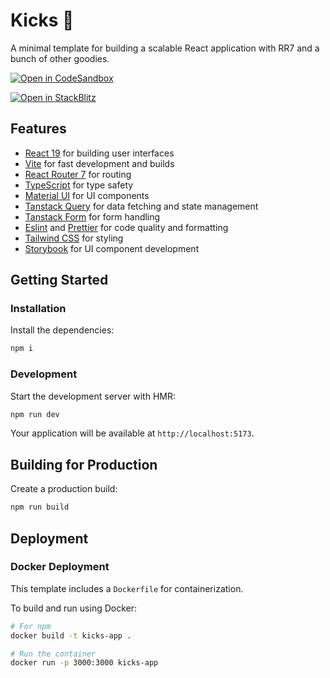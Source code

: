 # Kicks 👟

A minimal template for building a scalable React application with RR7 and a bunch of other goodies.

[![Open in CodeSandbox](https://codesandbox.io/static/img/play-codesandbox.svg)](https://codesandbox.io/s/github/mttwhlly/kicks)

[![Open in StackBlitz](https://developer.stackblitz.com/img/open_in_stackblitz.svg)](https://stackblitz.com/github/mttwhlly/kicks)

## Features

- [React 19](https://reactjs.org/) for building user interfaces
- [Vite](https://vite.dev/) for fast development and builds
- [React Router 7](https://reactrouter.com/) for routing
- [TypeScript](https://www.typescriptlang.org/) for type safety
- [Material UI](https://mui.com) for UI components
- [Tanstack Query](https://tanstack.com/query/latest) for data fetching and state management
- [Tanstack Form](https://tanstack.com/form/latest) for form handling
- [Eslint](https://eslint.org/) and [Prettier](https://prettier.io/) for code quality and formatting
- [Tailwind CSS](https://tailwindcss.com/) for styling
- [Storybook](https://storybook.js.org/) for UI component development

## Getting Started

### Installation

Install the dependencies:

```bash
npm i
```

### Development

Start the development server with HMR:

```bash
npm run dev
```

Your application will be available at `http://localhost:5173`.

## Building for Production

Create a production build:

```bash
npm run build
```

## Deployment

### Docker Deployment

This template includes a `Dockerfile` for containerization.

To build and run using Docker:

```bash
# For npm
docker build -t kicks-app .

# Run the container
docker run -p 3000:3000 kicks-app
```
